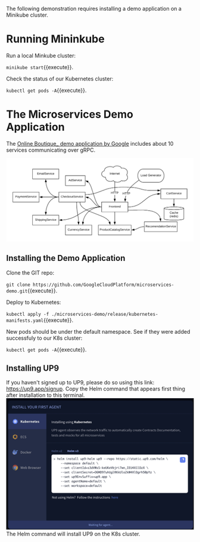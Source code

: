 The following demonstration requires installing a demo application on a Minikube cluster. 
# Running Mininkube
Run a local Minkube cluster:

`minikube start`{{execute}}.

Check the status of our Kubernetes cluster: 

`kubectl get pods -A`{{execute}}.

# The Microservices Demo Application
The [Online Boutique_ demo application by Google](https://github.com/GoogleCloudPlatform/microservices-demo) includes about 10 services communicating over gRPC.

![app-architecture](./assets/architecture-diagram.png)

## Installing the Demo Application

Clone the GIT repo: 

`git clone https://github.com/GoogleCloudPlatform/microservices-demo.git`{{execute}}.

Deploy to Kubernetes: 

`kubectl apply -f ./microservices-demo/release/kubernetes-manifests.yaml`{{execute}}.

New pods should be under the default namespace. See if they were added successfuly to our K8s cluster: 

`kubectl get pods -A`{{execute}}.

## Installing UP9

If you haven't signed up to UP9, please do so using this link: https://up9.app/signup.
Copy the Helm command that appears first thing after installation to this terminal. 
![Helm command](./assets/helm.png)
The Helm command will install UP9 on the K8s cluster.

